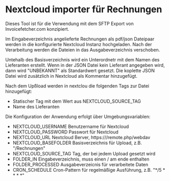 
# Nextcloud importer für Rechnungen

Dieses Tool ist für die Verwendung mit dem SFTP Export von Invoicefetcher.com konzipiert.

Im Eingabeverzeichnis angelieferte Rechnungen als pdf/json Dateipaar werden in die konfigurierte Nextcloud Instanz hochgeladen. 
Nach der Verarbeitung werden die Dateien in das Ausgabeverzeichnis verschoben.

Untehalb des Basisverzeichnis wird ein Unterordnetr mit dem Namen des Lieferanten erstellt. 
Wenn in der JSON Datei kein Lieferant angegeben wird, dann wird "UNBEKANNT" als Standardwert gesetzt. 
Die koplette JSON Datei wird zusätzlich in Nextcloud als Kommentar hinzugefügt.

Nach dem Upßload werden in nextclou die folgenden Tags zur Datei hinzugefügt:
- Statischer Tag mit dem Wert aus NEXTCLOUD_SOURCE_TAG
- Name des Lieferanten  

Die Konfiguration der Anwendung erfolgt über Umgebungsvariablen:

- NEXTCLOUD_USERNAME Benutzername für Nextcloud 
- NEXTCLOUD_PASSWORD Passwort für Nextcloud 
- NEXTCLOUD_URL Nextcloud Berver, https://<server>/remote.php/webdav
- NEXTCLOUD_BASEFOLDER Basisverzeichnis für Upload, z.B. "/Rechnungen"
- NEXTCLOUD_SOURCE_TAG Tag, der bei jedem Upload gesetzt wird
- FOLDER_IN Eingabeverzeichnis, muss einen / am ende enthalten
- FOLDER_PROCESSED Ausgabeverzeicnis für verarbeitete Daten 
- CRON_SCHEDULE Cron-Pattern für regelmäßige Ausführung, z.B. "*/5 * * * *"

